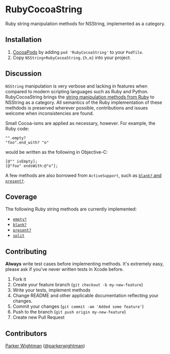 RubyCocoaString
===============

Ruby string manipulation methods for NSString, implemented as a category.

## Installation

1. [CocoaPods](http://cocoapods.org) by adding `pod 'RubyCocoaString'` to your `Podfile`.
2. Copy `NSString+RubyCocoaString.{h,m}` into your project.

## Discussion

`NSString` manipulation is very verbose and lacking in features when 
compared to modern scripting languages such as Ruby and Python. 
RubyCocoaString brings the [string manipulation methods from Ruby](http://www.ruby-doc.org/core-1.9.3/String.html) 
to NSString as a category. All semantics of the Ruby implementation of these methdods is preserved wherever possible, contributions and issues welcome when inconsistencies are found.

Small Cocoa-isms are applied as necessary, however. For example, the Ruby code:

```
"".empty?
"foo".end_with? "o"
```

would be written as the following in Objective-C:

```
[@"" isEmpty];
[@"foo" endsWith:@"o"];
```

A few methods are also borrowed from `ActiveSupport`, such as [`blank?` and `present?`](http://guides.rubyonrails.org/active_support_core_extensions.html#blank-and-present).

## Coverage

The following Ruby string methods are currently implemented:

* [`empty?`](http://www.ruby-doc.org/core-1.9.3/String.html#method-i-empty-3F)
* [`blank?`](http://guides.rubyonrails.org/active_support_core_extensions.html#blank-and-present)
* [`present?`](http://guides.rubyonrails.org/active_support_core_extensions.html#blank-and-present)
* [`split`](http://www.ruby-doc.org/core-1.9.3/String.html#method-i-split)

## Contributing

**Always** write test cases before implementing methods. It's extremely easy, please ask if you've never written tests in Xcode before.

1. Fork it
2. Create your feature branch (`git checkout -b my-new-feature`)
3. Write your tests, implement methods
4. Change README and other applicable documentation reflecting your changes.
5. Commit your changes (`git commit -am 'Added some feature'`)
7. Push to the branch (`git push origin my-new-feature`)
8. Create new Pull Request

## Contributors

[Parker Wightman](https://github.com/pwightman) ([@parkerwightman](http://twitter.com/parkerwightman))  
